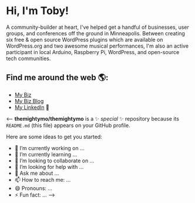 # Hi, I'm Toby!

A community-builder at heart, I've helped get a handful of businesses, user groups, and conferences off the ground in Minneapolis. Between creating six free & open source WordPress plugins which are available on WordPress.org and two awesome musical performances, I'm also an active participant in local Arduino, Raspberry Pi, WordPress, and open-source tech communities.

## Find me around the web 🌎: 
- <a href="https://www.themightymo.com" target="_blank">My Biz</a>
- <a href="https://tobycryns.com" target="_blank">My Biz Blog</a>
- <a href="https://www.linkedin.com/in/tobycryns/"> My LinkedIn</a> 💼

<--
**themightymo/themightymo** is a ✨ _special_ ✨ repository because its `README.md` (this file) appears on your GitHub profile.

Here are some ideas to get you started:

- 🔭 I’m currently working on ...
- 🌱 I’m currently learning ...
- 👯 I’m looking to collaborate on ...
- 🤔 I’m looking for help with ...
- 💬 Ask me about ...
- 📫 How to reach me: ...
- 😄 Pronouns: ...
- ⚡ Fun fact: ...
-->
